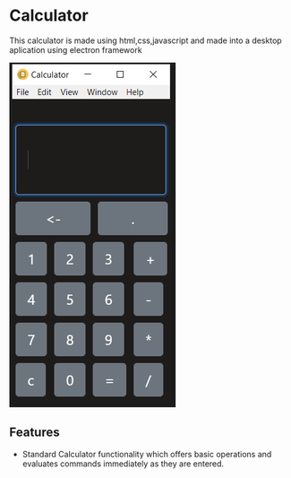# Calculator
This calculator is made using html,css,javascript and made into a desktop aplication using electron framework 


![Calculator Screenshot](https://github.com/akshaj1999/Calculator/blob/master/images/Capture.PNG)

## Features
- Standard Calculator functionality which offers basic operations and evaluates commands immediately as they are entered.
